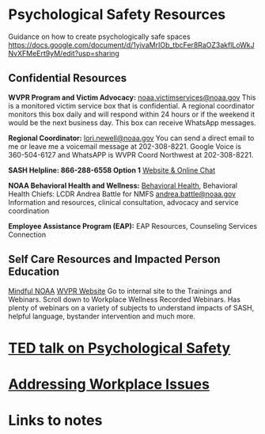# Psychological Safety Resources

Guidance on how to create psychologically safe spaces
https://docs.google.com/document/d/1yivaMrIOb_tbcFer8RaOZ3akflLoWkJNvXFMeErt9yM/edit?usp=sharing

## Confidential Resources

**WVPR Program and Victim Advocacy:** noaa.victimservices@noaa.gov
This is a monitored victim service box that is confidential. A regional coordinator monitors this box daily and will respond within 24 hours or if the weekend it would be the next business day. This box can receive WhatsApp messages.

**Regional Coordinator:** lori.newell@noaa.gov
You can send a direct email to me or leave me a voicemail message at 202-308-8221. Google Voice is 360-504-6127 and WhatsAPP is WVPR Coord Northwest at 202-308-8221.

**SASH Helpline: 866-288-6558  Option 1**
[Website & Online Chat](http://NOAASASHHelpline.org)

**NOAA Behavioral Health and Wellness:** [Behavioral Health](https://sites.google.com/noaa.gov/behavioral-health-and-wellness/home), Behavioral Health Chiefs: LCDR Andrea Battle for NMFS andrea.battle@noaa.gov
Information and resources, clinical consultation, advocacy and service coordination

**Employee Assistance Program (EAP):** EAP Resources, Counseling Services Connection


## Self Care Resources and Impacted Person Education 

[Mindful NOAA](https://sites.google.com/noaa.gov/mindful-noaa-collaboration/home)
[WVPR Website](http://sites.google.com/noaa.gov/wvpr/home)
Go to internal site to the Trainings and Webinars. Scroll down to Workplace Wellness Recorded Webinars. Has plenty of webinars on a variety of subjects to understand impacts of SASH, helpful language, bystander intervention and much more.

# [TED talk on Psychological Safety](https://www.youtube.com/watch?v=LhoLuui9gX8) 

# [Addressing Workplace Issues](https://www.commerce.gov/sites/default/files/2019-07/WorkIssues.pdf)

# Links to notes

